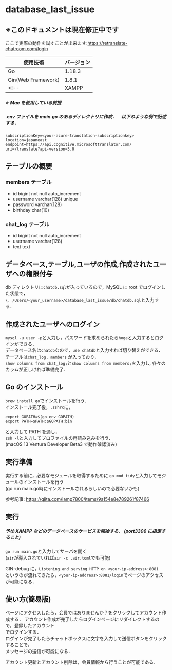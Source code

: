 # database_last_issue

## ※このドキュメントは現在修正中です

ここで実際の動作を試すことが出来ます:https://retranslate-chatroom.com/login

| 使用技術           | バージョン  |
| ------------------ | ----------- |
| Go                 | 1.18.3      |
| Gin(Web Framework) | 1.8.1       |
<!--| XAMPP              | 8.1.6 Rev.0 |-->

##### ※ Mac を使用している前提

##### .env ファイルを main.go のあるディレクトリに作成．　以下のような例で記述する．

```
subscriptionKey=<your-azure-translation-subscriptionkey>
location=japaneast
endpoint=https://api.cognitive.microsofttranslator.com/
uri=/translate?api-version=3.0
```

## テーブルの概要

### members テーブル

- id bigint not null auto_increment
- username varchar(128) unique
- password varchar(128)
- birthday char(10)

### chat_log テーブル

- id bigint not null auto_increment
- username varchar(128)
- text text

## データベース,テーブル,ユーザの作成,作成されたユーザへの権限付与

db ディレクトリに`chatdb.sql`が入っているので，MySQL に root でログインした状態で，  
`\. /Users/<your_username>/database_last_issue/db/chatdb.sql`と入力する．

## 作成されたユーザへのログイン

`mysql -u user -p`と入力し，パスワードを求められたら`hoge`と入力するとログインができる．  
データベース名は`chatdb`なので，`use chatdb`と入力すれば切り替えができる．テーブルは`chat_log, members` が入っており，  
`show columns from chat_log;`と`show columns from members;`を入力し, 各々のカラムが正しければ準備完了．

## Go のインストール

`brew install go`でインストールを行う．  
 インストール完了後，`.zshrc`に，

```
export GOPATH=$(go env GOPATH)
export PATH=$PATH:$GOPATH:bin
```

と入力して PATH を通し，  
 `zsh -l`と入力してプロファイルの再読み込みを行う．  
 (macOS 13 Ventura Developer Beta3 で動作確認済み)

## 実行準備

実行する前に，必要なモジュールを取得するために
`go mod tidy`と入力してモジュールのインストールを行う  
(go run main.go時にインストールされるらしいので必要ないかも)


参考記事: https://qiita.com/lamp7800/items/9a154e8e789261f87466

## 実行

##### 予め XAMPP などのデータベースのサービスを開始する． (port3306 に指定すること)

`go run main.go`と入力してサーバを開く  
(`air`が導入されていれば`air -c .air.toml`でも可能)

GIN-debug に，`Listening and serving HTTP on <your-ip-address>:8081`  
というのが流れてきたら，`<your-ip-address>:8081/login`でページのアクセスが可能になる．

## 使い方(簡易版)

ページにアクセスしたら，会員ではありませんか？をクリックしてアカウント作成する．
アカウント作成が完了したらログインページにリダイレクトするので，登録したアカウント  
でログインする．  
ログインが完了したらチャットボックスに文字を入力して送信ボタンをクリックすることで，  
メッセージの送信が可能になる．  

アカウント更新とアカウント削除は，会員情報から行うことが可能である．
